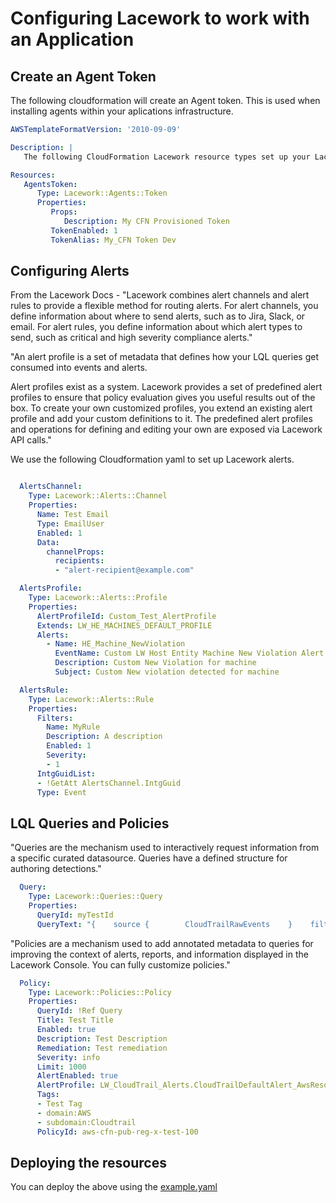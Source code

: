# Configuring Lacework to work with an Application

## Create an Agent Token

The following cloudformation will create an Agent token.  This is used when installing agents within your aplications 
infrastructure.

```yaml
AWSTemplateFormatVersion: '2010-09-09'

Description: |
   The following CloudFormation Lacework resource types set up your Lacework environment

Resources:
   AgentsToken:
      Type: Lacework::Agents::Token
      Properties:
         Props:
            Description: My CFN Provisioned Token
         TokenEnabled: 1
         TokenAlias: My_CFN Token Dev
```

## Configuring Alerts

From the Lacework Docs - "Lacework combines alert channels and alert rules to provide a flexible method for routing alerts. 
For alert channels, you define information about where to send alerts, such as to Jira, Slack, or email. For alert rules, 
you define information about which alert types to send, such as critical and high severity compliance alerts."

"An alert profile is a set of metadata that defines how your LQL queries get consumed into events and alerts.

Alert profiles exist as a system. Lacework provides a set of predefined alert profiles to ensure that policy evaluation 
gives you useful results out of the box. To create your own customized profiles, you extend an existing alert profile 
and add your custom definitions to it. The predefined alert profiles and operations for defining and editing your own 
are exposed via Lacework API calls."

We use the following Cloudformation yaml to set up Lacework alerts.

```yaml

  AlertsChannel:
    Type: Lacework::Alerts::Channel
    Properties:
      Name: Test Email
      Type: EmailUser
      Enabled: 1
      Data:
        channelProps:
          recipients:
          - "alert-recipient@example.com"

  AlertsProfile:
    Type: Lacework::Alerts::Profile
    Properties:
      AlertProfileId: Custom_Test_AlertProfile
      Extends: LW_HE_MACHINES_DEFAULT_PROFILE
      Alerts:
        - Name: HE_Machine_NewViolation
          EventName: Custom LW Host Entity Machine New Violation Alert
          Description: Custom New Violation for machine
          Subject: Custom New violation detected for machine

  AlertsRule:
    Type: Lacework::Alerts::Rule
    Properties:
      Filters:
        Name: MyRule
        Description: A description
        Enabled: 1
        Severity:
        - 1
      IntgGuidList:
      - !GetAtt AlertsChannel.IntgGuid
      Type: Event

```

## LQL Queries and Policies

"Queries are the mechanism used to interactively request information from a specific curated datasource. Queries have a defined structure for authoring detections."

```yaml
  Query:
    Type: Lacework::Queries::Query
    Properties:
      QueryId: myTestId
      QueryText: "{    source {        CloudTrailRawEvents    }    filter {        EVENT_SOURCE = 'ec2.amazonaws.com'        and EVENT_NAME in (            'CreateNetworkAcl',            'CreateNetworkAclEntry',            'DeleteNetworkAcl',            'DeleteNetworkAclEntry',            'ReplaceNetworkAclEntry',            'ReplaceNetworkAclAssociation'        )        and ERROR_CODE is null    }    return distinct {        INSERT_ID,        INSERT_TIME,        EVENT_TIME,        EVENT    }}"
```

"Policies are a mechanism used to add annotated metadata to queries for improving the context of alerts, reports, and information displayed in the Lacework Console. You can fully customize policies."

```yaml
  Policy:
    Type: Lacework::Policies::Policy
    Properties:
      QueryId: !Ref Query
      Title: Test Title
      Enabled: true
      Description: Test Description
      Remediation: Test remediation
      Severity: info
      Limit: 1000
      AlertEnabled: true
      AlertProfile: LW_CloudTrail_Alerts.CloudTrailDefaultAlert_AwsResource
      Tags:
      - Test Tag
      - domain:AWS
      - subdomain:Cloudtrail
      PolicyId: aws-cfn-pub-reg-x-test-100
```

## Deploying the resources

You can deploy the above using the [example.yaml](example.yaml)